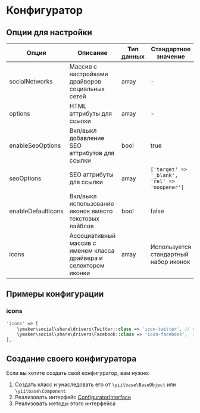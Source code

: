 Конфигуратор
============

## Опции для настройки

| Опция             | Описание                                                          | Тип данных    | Стандартное значение                          |
|-------------------|-------------------------------------------------------------------|---------------|-----------------------------------------------|
|socialNetworks     |Массив с настройками драйверов социальных сетей                    |array          |-                                              |
|options            |HTML аттрибуты для ссылки                                          |array          |-                                              |
|enableSeoOptions   |Вкл/выкл добавление SEO аттрибутов для ссылки                      |bool           |true                                           |
|seoOptions         |SEO аттрибуты для ссылки                                           |array          |`['target' => '_blank', 'rel' => 'noopener']`  |
|enableDefaultIcons |Вкл/выкл использование иконок вместо текстовых лэйблов             |bool           |false                                          |
|icons              |Ассоциативный массив с именем класса драйвера и селектором иконки  |array          |Используется стандартный набор иконок          |

## Примеры конфигурации

### icons

```php
'icons' => [
    \ymaker\social\share\drivers\Twitter::class => 'icon-twitter', // CSS класс
    \ymaker\social\share\drivers\Facebook::class => 'icon-facebook',  // CSS класс
],
```

## Создание своего конфигуратора

Если вы хотите создать свой конфигуратор, вам нужно:

1. Создать класс и унаследовать его от `\yii\base\BaseObject` или `\yii\base\Component` 
2. Реализовать интерфейс [ConfiguratorInterface](https://github.com/yiimaker/yii2-social-share/blob/master/src/configurators/ConfiguratorInterface.php)
3. Реализовать методы этого интерфейса
